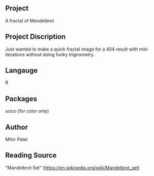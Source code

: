 Project
--------
A fractal of Mendelbrot

Project Discription
--------------------
Just wanted to make a quick fractal image for a 404 result with mid-iterations without doing funky trignometry.   

Langauge
---------
R

Packages
--------
scico (for color only)

Author
------
Mihir Patel

Reading Source
------
"Mandelbrot Set" (https://en.wikipedia.org/wiki/Mandelbrot_set)
